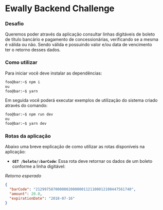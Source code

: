 # Ewally Backend Challenge

### Desafio

Queremos poder através da aplicação consultar linhas digitáveis de boleto de título bancário
e pagamento de concessionárias, verificando se a mesma é válida ou não. Sendo válida e
possuindo valor e/ou data de vencimento ter o retorno desses dados.

### Como utilizar

Para iniciar você deve instalar as dependências:

```zsh
foo@bar:~$ npm i
ou
foo@bar:~$ yarn
```

Em seguida você poderá executar exemplos de utilização do sistema criado através do comando:

```zsh
foo@bar:~$ npm run dev
ou
foo@bar:~$ yarn dev
```

### Rotas da aplicação

Abaixo uma breve explicação de como utilizar as rotas disponíveis na aplicação:

- **`GET /boleto/:barCode`**: Essa rota deve retornar os dados de um boleto conforme a linha digitável:

_Retorno esperado_

```json
{
  "barCode": "21299758700000020000001121100012100447561740",
  "amount": 20.0,
  "expirationDate": "2018-07-16"
}
```
